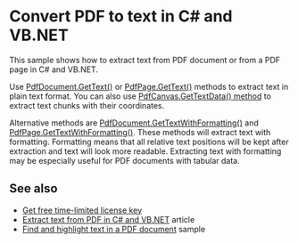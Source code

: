 # Convert PDF to text in C# and VB.NET
This sample shows how to extract text from PDF document or from a PDF page in C# and VB.NET.

Use [PdfDocument.GetText()](https://bitmiracle.com/pdf-library/help/pdfdocument.gettext.html) or [PdfPage.GetText()](https://bitmiracle.com/pdf-library/help/pdfpage.gettext.html) methods to extract text in plain text format. You can also use [PdfCanvas.GetTextData() method](https://bitmiracle.com/pdf-library/help/pdfcanvas.gettextdata.html) to extract text chunks with their coordinates.

Alternative methods are [PdfDocument.GetTextWithFormatting()](https://bitmiracle.com/pdf-library/help/pdfdocument.gettextwithformatting.html) and [PdfPage.GetTextWithFormatting()](https://bitmiracle.com/pdf-library/help/pdfpage.gettextwithformatting.html). These methods will extract text with formatting. Formatting means that all relative text positions will be kept after extraction and text will look more readable. Extracting text with formatting may be especially useful for PDF documents with tabular data.

## See also
* [Get free time-limited license key](https://bitmiracle.com/pdf-library/download-pdf-library.aspx)
* [Extract text from PDF in C# and VB.NET](https://bitmiracle.com/blog/extract-text-from-pdf-in-net) article
* [Find and highlight text in a PDF document](/Samples/Text/FindAndHighlightText) sample